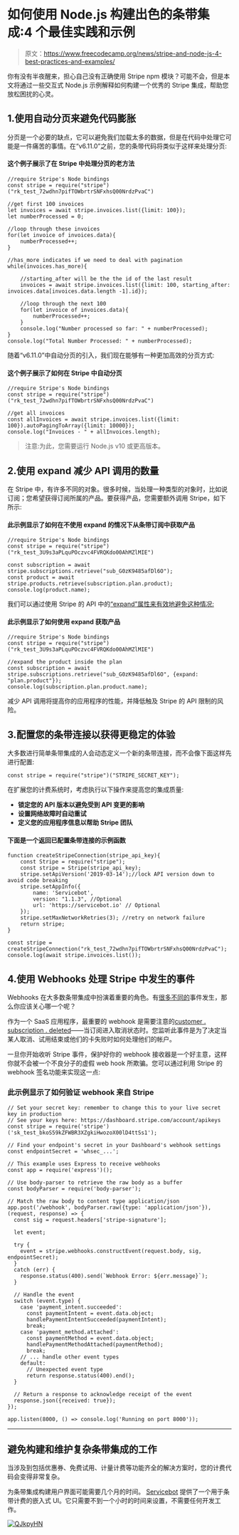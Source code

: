 # 如何使用 Node.js 构建出色的条带集成:4 个最佳实践和示例

> 原文：<https://www.freecodecamp.org/news/stripe-and-node-js-4-best-practices-and-examples/>

你有没有半夜醒来，担心自己没有正确使用 Stripe npm 模块？可能不会，但是本文将通过一些交互式 Node.js 示例解释如何构建一个优秀的 Stripe 集成，帮助您放松困扰的心灵。

## 1.使用自动分页来避免代码膨胀

分页是一个必要的缺点，它可以避免我们加载太多的数据，但是在代码中处理它可能是一件痛苦的事情。在“v6.11.0”之前，您的条带代码将类似于这样来处理分页:

#### 这个例子展示了在 Stripe 中处理分页的老方法

```
//require Stripe's Node bindings
const stripe = require("stripe")("rk_test_72wdhn7pifTOWbrtrSNFxhsQ00NrdzPvaC")

//get first 100 invoices
let invoices = await stripe.invoices.list({limit: 100});
let numberProcessed = 0;

//loop through these invoices
for(let invoice of invoices.data){
    numberProcessed++;
}

//has_more indicates if we need to deal with pagination
while(invoices.has_more){

    //starting_after will be the the id of the last result
    invoices = await stripe.invoices.list({limit: 100, starting_after: invoices.data[invoices.data.length -1].id});

    //loop through the next 100
    for(let invoice of invoices.data){
        numberProcessed++;
    }
    console.log("Number processed so far: " + numberProcessed);
}
console.log("Total Number Processed: " + numberProcessed);

```

随着“v6.11.0”中自动分页的引入，我们现在能够有一种更加高效的分页方式:

#### 这个例子展示了如何在 Stripe 中自动分页

```
//require Stripe's Node bindings
const stripe = require("stripe")("rk_test_72wdhn7pifTOWbrtrSNFxhsQ00NrdzPvaC")

//get all invoices
const allInvoices = await stripe.invoices.list({limit: 100}).autoPagingToArray({limit: 10000});
console.log("Invoices - " + allInvoices.length);

```

> 注意:为此，您需要运行 Node.js v10 或更高版本。

## 2.使用 expand 减少 API 调用的数量

在 Stripe 中，有许多不同的对象。很多时候，当处理一种类型的对象时，比如说订阅；您希望获得订阅所属的产品。要获得产品，您需要额外调用 Stripe，如下所示:

#### 此示例显示了如何在不使用 expand 的情况下从条带订阅中获取产品

```
//require Stripe's Node bindings
const stripe = require("stripe")("rk_test_3U9s3aPLquPOczvc4FVRQKdo00AhMZlMIE")

const subscription = await stripe.subscriptions.retrieve("sub_G0zK9485afDl6O");
const product = await stripe.products.retrieve(subscription.plan.product);
console.log(product.name);

```

我们可以通过使用 Stripe 的 API 中的[“expand”属性来有效地避免这种情况:](https://stripe.com/docs/api/expanding_objects)

#### 此示例显示了如何使用 expand 获取产品

```
//require Stripe's Node bindings
const stripe = require("stripe")("rk_test_3U9s3aPLquPOczvc4FVRQKdo00AhMZlMIE")

//expand the product inside the plan
const subscription = await stripe.subscriptions.retrieve("sub_G0zK9485afDl6O", {expand: "plan.product"});
console.log(subscription.plan.product.name);

```

减少 API 调用将提高你的应用程序的性能，并降低触及 Stripe 的 API 限制的风险。

## 3.配置您的条带连接以获得更稳定的体验

大多数进行简单条带集成的人会动态定义一个新的条带连接，而不会像下面这样先进行配置:

`const stripe = require("stripe")("STRIPE_SECRET_KEY");`

在扩展您的计费系统时，考虑执行以下操作来提高您的集成质量:

*   **锁定您的 API 版本以避免受到 API 变更的影响**
*   **设置网络故障时自动重试**
*   **定义您的应用程序信息以帮助 Stripe 团队**

#### 下面是一个返回已配置条带连接的示例函数

```
function createStripeConnection(stripe_api_key){
    const Stripe = require("stripe");
    const stripe = Stripe(stripe_api_key);
    stripe.setApiVersion('2019-03-14');//lock API version down to avoid code breaking
    stripe.setAppInfo({
        name: 'Servicebot',
        version: "1.1.3", //Optional
        url: 'https://servicebot.io' // Optional
    });
    stripe.setMaxNetworkRetries(3); //retry on network failure
    return stripe;
}

const stripe = createStripeConnection("rk_test_72wdhn7pifTOWbrtrSNFxhsQ00NrdzPvaC");
console.log(await stripe.invoices.list());

```

## 4.使用 Webhooks 处理 Stripe 中发生的事件

Webhooks 在大多数条带集成中扮演着重要的角色。有[很多不同的](https://stripe.com/docs/api/events/types)事件发生，那么你应该关心哪一个呢？

作为一个 SaaS 应用程序，最重要的 webhook 是需要注意的[customer . subscription . deleted](https://stripe.com/docs/api/events/types#event_types-customer.subscription.deleted)——当订阅进入取消状态时。您监听此事件是为了决定当某人取消、试用结束或他们的卡失败时如何处理他们的帐户。

一旦你开始收听 Stripe 事件，保护好你的 webhook 接收器是一个好主意，这样你就不会被一个不良分子的虚假 web hook 所欺骗。您可以通过利用 Stripe 的 webhook 签名功能来实现这一点:

### 此示例显示了如何验证 webhook 来自 Stripe

```
// Set your secret key: remember to change this to your live secret key in production
// See your keys here: https://dashboard.stripe.com/account/apikeys
const stripe = require('stripe')('sk_test_bkoS59kZFWBR3XZgkiHwozoX00lD4ttSs1');

// Find your endpoint's secret in your Dashboard's webhook settings
const endpointSecret = 'whsec_...';

// This example uses Express to receive webhooks
const app = require('express')();

// Use body-parser to retrieve the raw body as a buffer
const bodyParser = require('body-parser');

// Match the raw body to content type application/json
app.post('/webhook', bodyParser.raw({type: 'application/json'}), (request, response) => {
  const sig = request.headers['stripe-signature'];

  let event;

  try {
    event = stripe.webhooks.constructEvent(request.body, sig, endpointSecret);
  }
  catch (err) {
    response.status(400).send(`Webhook Error: ${err.message}`);
  }

  // Handle the event
  switch (event.type) {
    case 'payment_intent.succeeded':
      const paymentIntent = event.data.object;
      handlePaymentIntentSucceeded(paymentIntent);
      break;
    case 'payment_method.attached':
      const paymentMethod = event.data.object;
      handlePaymentMethodAttached(paymentMethod);
      break;
    // ... handle other event types
    default:
      // Unexpected event type
      return response.status(400).end();
  }

  // Return a response to acknowledge receipt of the event
  response.json({received: true});
});

app.listen(8000, () => console.log('Running on port 8000')); 
```

* * *

## 避免构建和维护复杂条带集成的工作

当涉及到包括优惠券、免费试用、计量计费等功能齐全的解决方案时，您的计费代码会变得非常复杂。

为条带集成构建用户界面可能需要几个月的时间。 [Servicebot](https://servicebot.io) 提供了一个用于条带计费的嵌入式 UI。它只需要不到一个小时的时间来设置，不需要任何开发工作。

[![QJkpyHN](img/b4dee6c62cd9b68078446db1d3f82bf1.png)](https://servicebot.io)